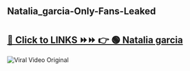 
 ## Natalia_garcia-Only-Fans-Leaked

# <h2><a href="https://clipsfans.com/Natalia_garcia&ref=git">🔗 Click to LINKS ⏩⏩ 👉 🟢 Natalia garcia </a></h2>

<a href="https://clipsfans.com/Natalia_garcia&ref=git" rel="nofollow" data-target="animated-image.originalLink"><img src="https://i.ibb.co.com/xMMVF88/686577567.gif" alt="Viral Video Original" style="max-width: 100%; display: inline-block;" data-target="animated-image.originalImage"></a>
